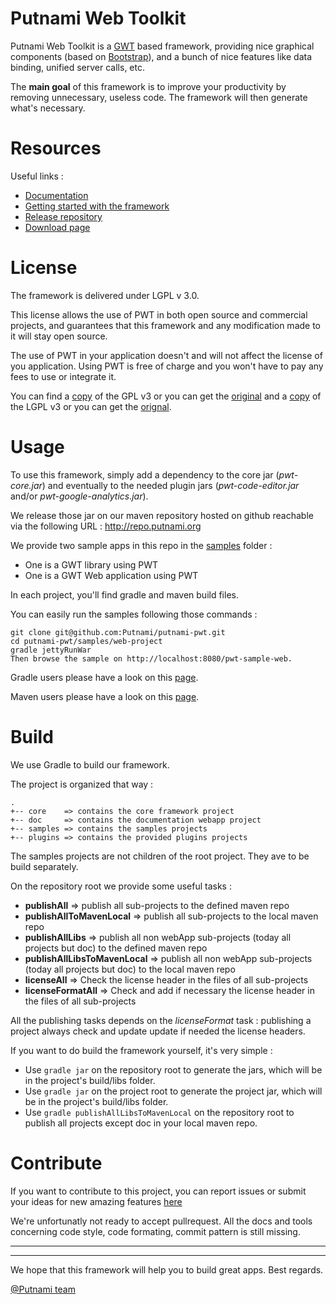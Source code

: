 Putnami Web Toolkit
===================

Putnami Web Toolkit is a [GWT](http://www.gwtproject.org/) based framework, providing nice graphical components (based on [Bootstrap](http://www.getbootstrap.com/)), and a bunch of nice features like data binding, unified server calls, etc.

The **main goal** of this framework is to improve your productivity by removing unnecessary, useless code. The framework will then generate what's necessary.

# Resources
Useful links :

* [Documentation](http://pwt.putnami.org/)
* [Getting started with the framework](http://pwt.putnami.org/#GettingStarted)
* [Release repository](http://repo.putnami.org/)
* [Download page](http://pwt.putnami.org/download.html)

# License
The framework is delivered under LGPL v 3.0.

This license allows the use of PWT in both open source and commercial projects, and guarantees that this framework and any modification made to it will stay open source.

The use of PWT in your application doesn't and will not affect the license of you application. Using PWT is free of charge and you won't have to pay any fees to use or integrate it.

You can find a [copy](https://github.com/Putnami/putnami-pwt/raw/master/COPYING) of the GPL v3 or you can get the [original](http://www.gnu.org/licenses/gpl-3.0.txt) and a [copy](https://github.com/Putnami/putnami-pwt/raw/master/COPYING.LESSER) of the LGPL v3 or you can get the [orignal](https://www.gnu.org/licenses/lgpl-3.0.txt).

# Usage #
To use this framework, simply add a dependency to the core jar (*pwt-core.jar*) and eventually to the needed plugin jars (*pwt-code-editor.jar* and/or *pwt-google-analytics.jar*).

We release those jar on our maven repository hosted on github reachable via the following URL : http://repo.putnami.org

We provide two sample apps in this repo in the [samples](https://github.com/Putnami/putnami-pwt/tree/master/samples) folder :

* One is a GWT library using PWT
* One is a GWT Web application using PWT

In each project, you'll find gradle and maven build files.

You can easily run the samples following those commands :

```
git clone git@github.com:Putnami/putnami-pwt.git
cd putnami-pwt/samples/web-project
gradle jettyRunWar
Then browse the sample on http://localhost:8080/pwt-sample-web.
```
Gradle users please have a look on this [page](https://github.com/Putnami/putnami-pwt/wiki/GradleUsage).

Maven users please have a look on this [page](https://github.com/Putnami/putnami-pwt/wiki/MavenUsage).

# Build #
We use Gradle to build our framework.

The project is organized that way :

```
.
+-- core    => contains the core framework project
+-- doc     => contains the documentation webapp project
+-- samples => contains the samples projects
+-- plugins => contains the provided plugins projects
```
The samples projects are not children of the root project. They ave to be build separately.

On the repository root we provide some useful tasks :

* **publishAll** => publish all sub-projects to the defined maven repo
* **publishAllToMavenLocal** => publish all sub-projects to the local maven repo
* **publishAllLibs** => publish all non webApp sub-projects (today all projects but doc) to the defined maven repo
* **publishAllLibsToMavenLocal** => publish all non webApp sub-projects (today all projects but doc) to the local maven repo
* **licenseAll** => Check the license header in the files of all sub-projects
* **licenseFormatAll** => Check and add if necessary the license header in the files of all sub-projects

All the publishing tasks depends on the *licenseFormat* task : publishing a project always check and update update if needed the license headers.


If you want to do build the framework yourself, it's very simple :

* Use `gradle jar` on the repository root to generate the jars, which will be in the project's build/libs folder.
* Use `gradle jar` on the project root to generate the project jar, which will be in the project's build/libs folder.
* Use `gradle publishAllLibsToMavenLocal` on the repository root to publish all projects except doc in your local maven repo.

# Contribute #
If you want to contribute to this project, you can report issues or submit your ideas for new amazing features [here](https://github.com/Putnami/putnami-pwt/issues)

We're unfortunatly not ready to accept pullrequest. All the docs and tools concerning code style, code formating, commit pattern is still missing.


---

---

We hope that this framework will help you to build great apps. Best regards.

[@Putnami team](https://github.com/putnami)
